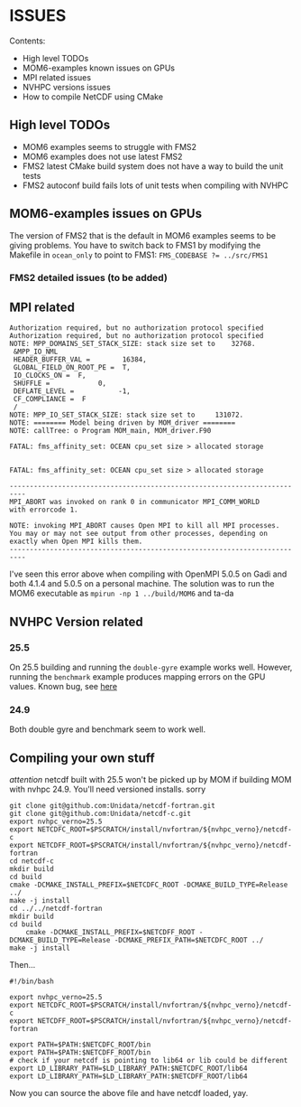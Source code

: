 # ISSUES 

Contents:

- High level TODOs
- MOM6-examples known issues on GPUs
- MPI related issues
- NVHPC versions issues
- How to compile NetCDF using CMake


## High level TODOs

- MOM6 examples seems to struggle with FMS2
- MOM6 examples does not use latest FMS2
- FMS2 latest CMake build system does not have a way to build the unit tests
- FMS2 autoconf build fails lots of unit tests when compiling with NVHPC

## MOM6-examples issues on GPUs 

The version of FMS2 that is the default in MOM6 examples seems to be giving problems. You have to switch back to FMS1 by modifying the Makefile in `ocean_only` to point to FMS1: `FMS_CODEBASE ?= ../src/FMS1` 

### FMS2 detailed issues (to be added)


## MPI related 

```
Authorization required, but no authorization protocol specified
Authorization required, but no authorization protocol specified
NOTE: MPP_DOMAINS_SET_STACK_SIZE: stack size set to    32768.
 &MPP_IO_NML
 HEADER_BUFFER_VAL =        16384,
 GLOBAL_FIELD_ON_ROOT_PE =  T,
 IO_CLOCKS_ON =  F,
 SHUFFLE =            0,
 DEFLATE_LEVEL =           -1,
 CF_COMPLIANCE =  F
 /
NOTE: MPP_IO_SET_STACK_SIZE: stack size set to     131072.
NOTE: ======== Model being driven by MOM_driver ========
NOTE: callTree: o Program MOM_main, MOM_driver.F90

FATAL: fms_affinity_set: OCEAN cpu_set size > allocated storage


FATAL: fms_affinity_set: OCEAN cpu_set size > allocated storage

--------------------------------------------------------------------------
MPI_ABORT was invoked on rank 0 in communicator MPI_COMM_WORLD
with errorcode 1.

NOTE: invoking MPI_ABORT causes Open MPI to kill all MPI processes.
You may or may not see output from other processes, depending on
exactly when Open MPI kills them.
--------------------------------------------------------------------------
```

I've seen this error above when compiling with OpenMPI 5.0.5 on Gadi and both 4.1.4 and 5.0.5 on a personal machine. The solution was to run the MOM6 executable as `mpirun -np 1 ../build/MOM6` and ta-da

## NVHPC Version related 

### 25.5 

On 25.5 building and running the `double-gyre` example works well. However, running the `benchmark` example produces mapping errors on the GPU values. Known bug, see [here](https://forums.developer.nvidia.com/t/bug-nvhpc-25-x-present-table-errors-with-fortran-do-concurrent-and-kind-of-nested-type-bound-procedures/333144)

### 24.9 

Both double gyre and benchmark seem to work well. 

## Compiling your own stuff 

*attention* netcdf built with 25.5 won't be picked up by MOM if building MOM with nvhpc 24.9. You'll need versioned installs. sorry

```
git clone git@github.com:Unidata/netcdf-fortran.git
git clone git@github.com:Unidata/netcdf-c.git
export nvhpc_verno=25.5
export NETCDFC_ROOT=$PSCRATCH/install/nvfortran/${nvhpc_verno}/netcdf-c
export NETCDFF_ROOT=$PSCRATCH/install/nvfortran/${nvhpc_verno}/netcdf-fortran
cd netcdf-c
mkdir build
cd build 
cmake -DCMAKE_INSTALL_PREFIX=$NETCDFC_ROOT -DCMAKE_BUILD_TYPE=Release ../
make -j install
cd ../../netcdf-fortran 
mkdir build
cd build
	cmake -DCMAKE_INSTALL_PREFIX=$NETCDFF_ROOT -DCMAKE_BUILD_TYPE=Release -DCMAKE_PREFIX_PATH=$NETCDFC_ROOT ../
make -j install
```

Then...

```
#!/bin/bash

export nvhpc_verno=25.5
export NETCDFC_ROOT=$PSCRATCH/install/nvfortran/${nvhpc_verno}/netcdf-c
export NETCDFF_ROOT=$PSCRATCH/install/nvfortran/${nvhpc_verno}/netcdf-fortran

export PATH=$PATH:$NETCDFC_ROOT/bin
export PATH=$PATH:$NETCDFF_ROOT/bin
# check if your netcdf is pointing to lib64 or lib could be different
export LD_LIBRARY_PATH=$LD_LIBRARY_PATH:$NETCDFC_ROOT/lib64
export LD_LIBRARY_PATH=$LD_LIBRARY_PATH:$NETCDFF_ROOT/lib64
```

Now you can source the above file and have netcdf loaded, yay. 
